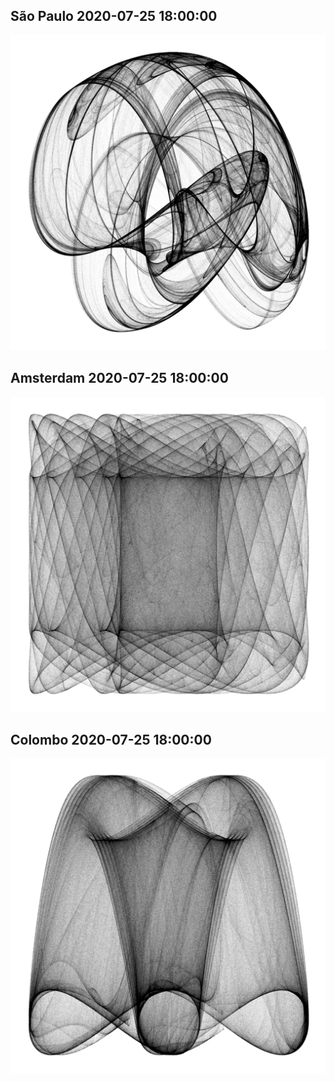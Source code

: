 ## São Paulo 2020-07-25 18:00:00
![sp](Sao_Paulo_2020-07-25_18_00_00.png)

## Amsterdam 2020-07-25 18:00:00
![amsterdam](Amsterdam_2020-07-25_18_00_00.png)

## Colombo 2020-07-25 18:00:00
![colombo](Colombo_2020-07-25_18_00_00.png)
